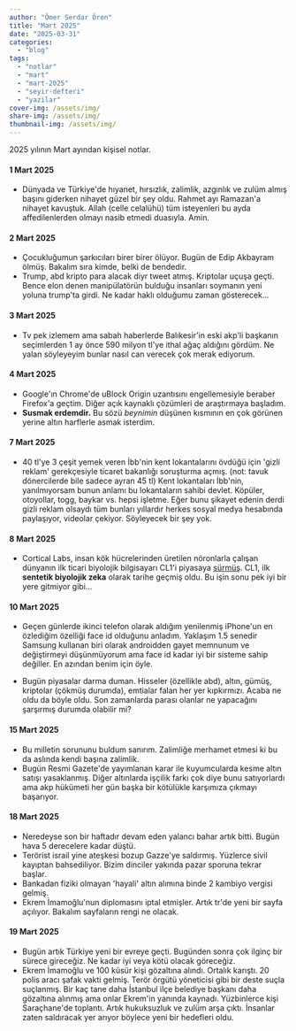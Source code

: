 ```yaml
---
author: "Ömer Serdar Ören"
title: "Mart 2025"
date: "2025-03-31"
categories: 
  - "blog"
tags: 
  - "notlar"
  - "mart"
  - "mart-2025"
  - "seyir-defteri"
  - "yazilar"
cover-img: /assets/img/
share-img: /assets/img/
thumbnail-img: /assets/img/
---
```


2025 yılının Mart ayından kişisel notlar.

#### 1 Mart 2025

- Dünyada ve Türkiye'de hıyanet, hırsızlık, zalimlik, azgınlık ve zulüm almış başını giderken nihayet güzel bir şey oldu. Rahmet ayı Ramazan'a nihayet kavuştuk. Allah (celle celalühü) tüm isteyenleri bu ayda affedilenlerden olmayı nasib etmedi duasıyla. Amin.

#### 2 Mart 2025

- Çocukluğumun şarkıcıları birer birer ölüyor. Bugün de Edip Akbayram ölmüş. Bakalım sıra kimde, belki de bendedir.
- Trump, abd kripto para alacak diyr tweet atmış. Kriptolar uçuşa geçti. Bence elon denen manipülatörün bulduğu insanları soymanın yeni yoluna trump'ta girdi. Ne kadar haklı olduğumu zaman gösterecek...

#### 3 Mart 2025

- Tv pek izlemem ama sabah haberlerde Balıkesir'in eski akp'li başkanın seçimlerden 1 ay önce 590 milyon tl'ye ithal ağaç aldığını gördüm. Ne yalan söyleyeyim bunlar nasıl can verecek çok merak ediyorum.

#### 4 Mart 2025

- Google'ın Chrome'de uBlock Origin uzantısını engellemesiyle beraber Firefox'a geçtim. Diğer açık kaynaklı çözümleri de araştırmaya başladım.
- **Susmak erdemdir.** Bu sözü _beynimin_ düşünen kısmının en çok görünen yerine altın harflerle asmak isterdim.

#### 7 Mart 2025

- 40 tl'ye 3 çeşit yemek veren İbb'nin kent lokantalarını övdüğü için 'gizli reklam' gerekçesiyle ticaret bakanlığı soruşturma açmış. (not: tavuk dönercilerde bile sadece ayran 45 tl) Kent lokantaları İbb'nin, yanılmıyorsam bunun anlamı bu lokantaların sahibi devlet. Köpüler, otoyollar, togg, baykar vs. hepsi işletme. Eğer bunu şikayet edenin derdi gizli reklam olsaydı tüm bunları yıllardır herkes sosyal medya hesabında paylaşıyor, videolar çekiyor. Söyleyecek bir şey yok.

#### 8 Mart 2025

- Cortical Labs, insan kök hücrelerinden üretilen nöronlarla çalışan dünyanın ilk ticari biyolojik bilgisayarı CL1'i piyasaya [sürmüş](https://www.donanimhaber.com/dunyanin-ilk-sentetik-biyolojik-zekasi-tanitildi--188618). CL1, ilk **sentetik biyolojik zeka** olarak tarihe geçmiş oldu. Bu işin sonu pek iyi bir yere gitmiyor gibi...

#### 10 Mart 2025

- Geçen günlerde ikinci telefon olarak aldığım yenilenmiş iPhone'un en özlediğim özelliği face id olduğunu anladım. Yaklaşım 1.5 senedir Samsung kullanan biri olarak androidden gayet memnunum ve değiştirmeyi düşünmüyorum ama face id kadar iyi bir sisteme sahip değiller. En azından benim için öyle.

- Bugün piyasalar darma duman. Hisseler (özellikle abd), altın, gümüş, kriptolar (çökmüş durumda), emtialar falan her yer kıpkırmızı. Acaba ne oldu da böyle oldu. Son zamanlarda parası olanlar ne yapacağını şarşırmış durumda olabilir mi?

#### 15 Mart 2025

- Bu milletin sorununu buldum sanırım. Zalimliğe merhamet etmesi ki bu da aslında kendi başına zalimlik.
- Bugün Resmi Gazete'de yayımlanan karar ile kuyumcularda kesme altın satışı yasaklanmış. Diğer altınlarda işçilik farkı çok diye bunu satıyorlardı ama akp hükümeti her gün başka bir kötülükle karşımıza çıkmayı başarıyor.

#### 18 Mart 2025

- Neredeyse son bir haftadır devam eden yalancı bahar artık bitti. Bugün hava 5 derecelere kadar düştü.
- Terörist israil yine ateşkesi bozup Gazze'ye saldırmış. Yüzlerce sivil kayıptan bahsediliyor. Bizim dinciler yakında pazar sporuna tekrar başlar.
- Bankadan fiziki olmayan 'hayali' altın alımına binde 2 kambiyo vergisi gelmiş.
- Ekrem İmamoğlu'nun diplomasını iptal etmişler. Artık tr'de yeni bir sayfa açılıyor. Bakalım sayfaların rengi ne olacak.

#### 19 Mart 2025

- Bugün artık Türkiye yeni bir evreye geçti. Bugünden sonra çok ilginç bir sürece gireceğiz. Ne kadar iyi veya kötü olacak göreceğiz.
- Ekrem İmamoğlu ve 100 küsür kişi gözaltına alındı. Ortalık karıştı. 20 polis aracı şafak vakti gelmiş. Terör örgütü yöneticisi gibi bir deste suçla suçlanmış. Bir kaç tane daha İstanbul ilçe belediye başkanı daha gözaltına alınmış ama onlar Ekrem'in yanında kaynadı. Yüzbinlerce kişi Saraçhane'de toplantı. Artık hukuksuzluk ve zulüm arşa çıktı. İnsanlar zaten saldıracak yer arıyor böylece yeni bir hedefleri oldu.